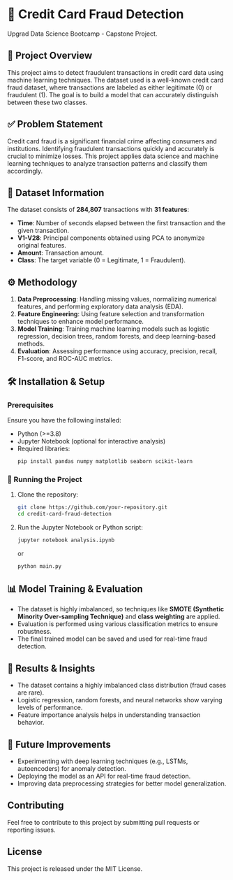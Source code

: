 # 📌 Credit Card Fraud Detection
Upgrad Data Science Bootcamp - Capstone Project.

## 📖 Project Overview
This project aims to detect fraudulent transactions in credit card data using machine learning techniques. The dataset used is a well-known credit card fraud dataset, where transactions are labeled as either legitimate (0) or fraudulent (1). The goal is to build a model that can accurately distinguish between these two classes.

## ✅ Problem Statement
Credit card fraud is a significant financial crime affecting consumers and institutions. Identifying fraudulent transactions quickly and accurately is crucial to minimize losses. This project applies data science and machine learning techniques to analyze transaction patterns and classify them accordingly.

## 📂 Dataset Information
The dataset consists of **284,807** transactions with **31 features**:
- **Time**: Number of seconds elapsed between the first transaction and the given transaction.
- **V1-V28**: Principal components obtained using PCA to anonymize original features.
- **Amount**: Transaction amount.
- **Class**: The target variable (0 = Legitimate, 1 = Fraudulent).

## ⚙️ Methodology
1. **Data Preprocessing**: Handling missing values, normalizing numerical features, and performing exploratory data analysis (EDA).
2. **Feature Engineering**: Using feature selection and transformation techniques to enhance model performance.
3. **Model Training**: Training machine learning models such as logistic regression, decision trees, random forests, and deep learning-based methods.
4. **Evaluation**: Assessing performance using accuracy, precision, recall, F1-score, and ROC-AUC metrics.

## 🛠️ Installation & Setup
### Prerequisites
Ensure you have the following installed:
- Python (>=3.8)
- Jupyter Notebook (optional for interactive analysis)
- Required libraries:
  ```bash
  pip install pandas numpy matplotlib seaborn scikit-learn
  ```

### 🚀 Running the Project
1. Clone the repository:
   ```bash
   git clone https://github.com/your-repository.git
   cd credit-card-fraud-detection
   ```
2. Run the Jupyter Notebook or Python script:
   ```bash
   jupyter notebook analysis.ipynb
   ```
   or
   ```bash
   python main.py
   ```

## 📊 Model Training & Evaluation
- The dataset is highly imbalanced, so techniques like **SMOTE (Synthetic Minority Over-sampling Technique)** and **class weighting** are applied.
- Evaluation is performed using various classification metrics to ensure robustness.
- The final trained model can be saved and used for real-time fraud detection.

## 🎯 Results & Insights
- The dataset contains a highly imbalanced class distribution (fraud cases are rare).
- Logistic regression, random forests, and neural networks show varying levels of performance.
- Feature importance analysis helps in understanding transaction behavior.

## 📢 Future Improvements
- Experimenting with deep learning techniques (e.g., LSTMs, autoencoders) for anomaly detection.
- Deploying the model as an API for real-time fraud detection.
- Improving data preprocessing strategies for better model generalization.

## Contributing
Feel free to contribute to this project by submitting pull requests or reporting issues.

## License
This project is released under the MIT License.

